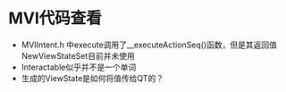 # MVI代码查看



* MVIIntent.h 中execute调用了\_\_executeActionSeq()函数，但是其返回值NewViewStateSet目前并未使用
* Interactable似乎并不是一个单词
* 生成的ViewState是如何将值传给QT的？
